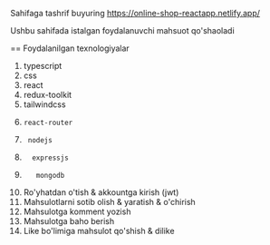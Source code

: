 Sahifaga tashrif buyuring https://online-shop-reactapp.netlify.app/

Ushbu sahifada istalgan foydalanuvchi mahsuot qo'shaoladi

== Foydalanilgan texnologiyalar
1. typescript
2. css
3.  react
4.   redux-toolkit
5.    tailwindcss
6.     react-router
7.      nodejs
8.       expressjs
9.        mongodb

1. Ro'yhatdan o'tish & akkountga kirish (jwt)
2. Mahsulotlarni sotib olish & yaratish & o'chirish
3. Mahsulotga komment yozish
4. Mahsulotga baho berish
5. Like bo'limiga mahsulot qo'shish & dilike
